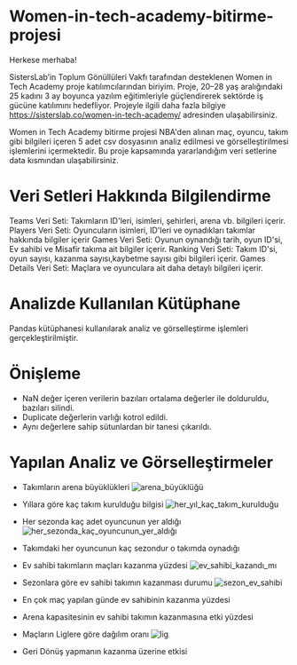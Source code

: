 # Women-in-tech-academy-bitirme-projesi

Herkese merhaba!

SistersLab’in Toplum Gönüllüleri Vakfı tarafından desteklenen Women in Tech Academy proje katılımcılarından biriyim. Proje, 20–28 yaş aralığındaki 25 kadını 3 ay boyunca yazılım eğitimleriyle güçlendirerek sektörde iş gücüne katılımını hedefliyor. Projeyle ilgili daha fazla bilgiye https://sisterslab.co/women-in-tech-academy/ adresinden ulaşabilirsiniz.

Women in Tech Academy bitirme projesi NBA'den alınan maç, oyuncu, takım gibi bilgileri içeren 5 adet csv dosyasının analiz edilmesi ve görselleştirilmesi işlemlerini içermektedir. Bu proje kapsamında yararlandığım veri setlerine data kısmından ulaşabilirsiniz.

# Veri Setleri Hakkında Bilgilendirme
Teams Veri Seti: Takımların ID'leri, isimleri, şehirleri, arena vb. bilgileri içerir.
Players Veri Seti: Oyuncuların isimleri, ID'leri ve oynadıkları takımlar hakkında bilgiler içerir
Games Veri Seti: Oyunun oynandığı tarih, oyun ID'si, Ev sahibi ve Misafir takıma ait bilgiler içerir.
Ranking Veri Seti: Takım ID'si, oyun sayısı, kazanma sayısı,kaybetme sayısı gibi bilgileri içerir.
Games Details Veri Seti: Maçlara ve oyunculara ait daha detaylı bilgileri içerir.

# Analizde Kullanılan Kütüphane 
Pandas kütüphanesi kullanılarak analiz ve görselleştirme işlemleri gerçekleştirilmiştir.

# Önişleme
- NaN değer içeren verilerin bazıları ortalama değerler ile dolduruldu, bazıları silindi.
- Duplicate değerlerin varlığı kotrol edildi.
- Aynı değerlere sahip sütunlardan bir tanesi çıkarıldı.

# Yapılan Analiz ve Görselleştirmeler

- Takımların arena büyüklükleri 
![arena_büyüklüğü](https://user-images.githubusercontent.com/44268599/182625200-05ae0e0e-cd34-47cf-8cbe-9ccddd858bab.png)

- Yıllara göre kaç takım kurulduğu bilgisi 
![her_yıl_kaç_takım_kurulduğu](https://user-images.githubusercontent.com/44268599/182625398-c8722ccf-dacc-4b0f-9199-44fae6e49053.png)

- Her sezonda kaç adet oyuncunun yer aldığı
![her_sezonda_kaç_oyuncunun_yer_aldığı](https://user-images.githubusercontent.com/44268599/182625726-af4d5d41-038d-4b1f-8416-b06c2f890ef3.png)

- Takımdaki her oyuncunun kaç sezondur o takımda oynadığı

- Ev sahibi takımların maçları kazanma yüzdesi
![ev_sahibi_kazandı_mı](https://user-images.githubusercontent.com/44268599/182626280-ff97161a-2b64-48b5-9f06-f25582c721b0.png)

- Sezonlara göre ev sahibi takımın kazanması durumu
![sezon_ev_sahibi](https://user-images.githubusercontent.com/44268599/182626571-3160b112-e832-474f-b81e-06c2a5cc6910.png)

- En çok maç yapılan günde ev sahibinin kazanma yüzdesi

- Arena kapasitesinin ev sahibi takımın kazanmasına etki yüzdesi

- Maçların Liglere göre dağılım oranı
![lig](https://user-images.githubusercontent.com/44268599/182627158-502450f6-ef0d-43d2-a402-6f9c42e29588.png)

- Geri Dönüş yapmanın kazanma üzerine etkisi

